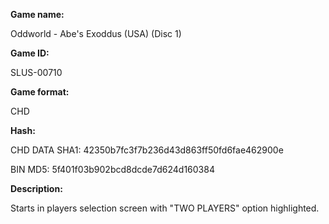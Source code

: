﻿**Game name:**

Oddworld - Abe's Exoddus (USA) (Disc 1)

**Game ID:**

SLUS-00710

**Game format:**

CHD

**Hash:**

CHD DATA SHA1: 42350b7fc3f7b236d43d863ff50fd6fae462900e

BIN MD5: 5f401f03b902bcd8dcde7d624d160384

**Description:**

Starts in players selection screen with "TWO PLAYERS" option highlighted.